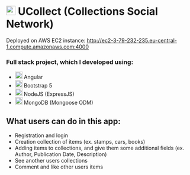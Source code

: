 # <img src="_frontend/src/assets/favicon.ico" alt="UCollect" width="25"/> UCollect (Collections Social Network) 
Deployed on AWS EC2 instance: http://ec2-3-79-232-235.eu-central-1.compute.amazonaws.com:4000
### Full stack project, which I developed using:
* <img src="https://angular.io/assets/images/favicons/favicon.ico" alt="Angular" width="20"/> Angular   
* <img src="https://getbootstrap.com/docs/5.0/assets/img/favicons/favicon-32x32.png" alt="Bootstrap 5" width="20"/> Bootstrap 5  
* <img src="https://seeklogo.com/images/N/nodejs-logo-FBE122E377-seeklogo.com.png" alt="NodeJS" width="20"/> NodeJS (ExpressJS)
* <img src="https://www.mongodb.com/assets/images/global/favicon.ico" alt="Angular" width="20"/> MongoDB (Mongoose ODM)
## What users can do in this app:
* Registration and login
* Creation collection of items (ex. stamps, cars, books)
* Adding items to collections, and give them some additional fields (ex. Author, Publication Date, Description)
* See another users collections
* Comment and like other users items

